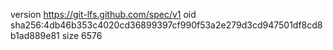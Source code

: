 version https://git-lfs.github.com/spec/v1
oid sha256:4db46b353c4020cd36899397cf990f53a2e279d3cd947501df8cd8b1ad889e81
size 6576
